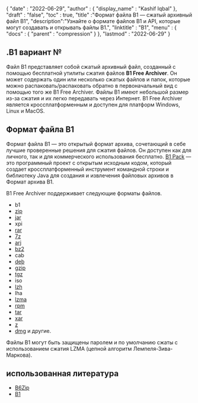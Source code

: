 {
  "date" : "2022-06-29",
  "author" : {
    "display_name" : "Kashif Iqbal"
},
  "draft" : "false",
  "toc" : true,
  "title" :"Формат файла B1 — сжатый архивный файл B1",
  "description":"Узнайте о формате файлов B1 и API, которые могут создавать и открывать файлы B1.",
  "linktitle" : "B1",
  "menu" : {
    "docs" : {
      "parent" : "compression"
}
},
  "lastmod" : "2022-06-29"
}

## .B1 вариант №

Файл B1 представляет собой сжатый архивный файл, созданный с помощью бесплатной утилиты сжатия файлов **B1 Free Archiver**. Он может содержать один или несколько сжатых файлов и папок, которые можно распаковать/распаковать обратно в первоначальный вид с помощью того же B1 Free Archiver. Файлы B1 имеют небольшой размер из-за сжатия и их легко передавать через Интернет. B1 Free Archiver является кроссплатформенным и доступен для платформ Windows, Linux и MacOS.

## Формат файла B1

Формат файла B1 — это открытый формат архива, сочетающий в себе лучшие проверенные решения для сжатия файлов. Он доступен как для личного, так и для коммерческого использования бесплатно. [B1 Pack](https://github.com/b1-pack/b1-pack) — это программный проект с открытым исходным кодом, который создает кроссплатформенный инструмент командной строки и библиотеку Java для создания и извлечения файловых архивов в Формат архива B1.

B1 Free Archiver поддерживает следующие форматы файлов.

* b1
* [zip](/ru/compression/zip/)
* [jar](/ru/programming/jar/)
* xpi
* [rar](/ru/compression/rar/)
* [7z](/ru/compression/7z/)
* [arj](/ru/compression/arj/)
* [bz2](/ru/compression/bz2/)
* cab
* [deb](/ru/compression/deb/)
* [gzip](/ru/compression/gzip/)
* [tgz](/ru/compression/tgz/)
* iso
* [lzh](/ru/compression/lzh/)
* lha
* [lzma](/ru/compression/lzma/)
* [rpm](/ru/compression/rpm/)
* [tar](/ru/compression/tar/)
* [xar](/ru/compression/xar/)
* [z](/ru/compression/z/)
* [dmg](/ru/compression/dmg/) и другие.

Файлы B1 могут быть защищены паролем и по умолчанию сжаты с использованием сжатия LZMA (цепной алгоритм Лемпеля-Зива-Маркова).

## использованная литература

* [B6Zip](http://b6zip.com)
* [B1](https://b1.org/)

